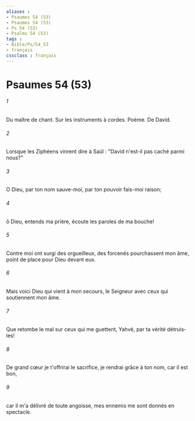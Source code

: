 ```yaml
---
aliases : 
- Psaumes 54 (53)
- Psaumes 54 (53)
- Ps 54 (53)
- Psalms 54 (53)
tags : 
- Bible/Ps/54_53
- français
cssclass : français
---
```


# Psaumes 54 (53)

###### 1
Du maître de chant. Sur les instruments à cordes. Poème. De David.
###### 2
Lorsque les Ziphéens vinrent dire à Saül : "David n'est-il pas caché parmi nous?"
###### 3
O Dieu, par ton nom sauve-moi, par ton pouvoir fais-moi raison;
###### 4
ô Dieu, entends ma prière, écoute les paroles de ma bouche!
###### 5
Contre moi ont surgi des orgueilleux, des forcenés pourchassent mon âme, point de place pour Dieu devant eux.
###### 6
Mais voici Dieu qui vient à mon secours, le Seigneur avec ceux qui soutiennent mon âme.
###### 7
Que retombe le mal sur ceux qui me guettent, Yahvé, par ta vérité détruis-les!
###### 8
De grand cœur je t'offrirai le sacrifice, je rendrai grâce à ton nom, car il est bon,
###### 9
car il m'a délivré de toute angoisse, mes ennemis me sont donnés en spectacle.
